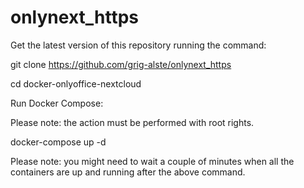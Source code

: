 # onlynext_https

Get the latest version of this repository running the command:

git clone https://github.com/grig-alste/onlynext_https

cd docker-onlyoffice-nextcloud

Run Docker Compose:

Please note: the action must be performed with root rights.

docker-compose up -d

Please note: you might need to wait a couple of minutes when all the containers are up and running after the above command.
